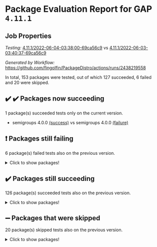 # Package Evaluation Report for GAP `4.11.1`

## Job Properties

*Testing:* [4.11.1/2022-06-04-03:38:00-69ca56c9](https://github.com/fingolfin/PackageDistro/blob/data/reports/4.11.1/2022-06-04-03:38:00-69ca56c9) vs [4.11.1/2022-06-03-03:40:37-69ca56c9](https://github.com/fingolfin/PackageDistro/blob/data/reports/4.11.1/2022-06-03-03:40:37-69ca56c9)

*Generated by Workflow:* https://github.com/fingolfin/PackageDistro/actions/runs/2438219558

In total, 153 packages were tested, out of which 127 succeeded, 6 failed and 20 were skipped.

## :heavy_check_mark: :heavy_check_mark: Packages now succeeding

1 package(s) succeeded tests only on the current version.
- semigroups 4.0.0 [(success)](https://github.com/fingolfin/PackageDistro/runs/6735567118?check_suite_focus=true) vs semigroups 4.0.0 [(failure)](https://github.com/fingolfin/PackageDistro/runs/6719691017?check_suite_focus=true)

## :exclamation: Packages still failing

6 package(s) failed tests also on the previous version.
<details><summary>Click to show packages!</summary>

- fining 1.4.1 [(failure)](https://github.com/fingolfin/PackageDistro/runs/6735564824?check_suite_focus=true)
- francy 1.2.4 [(failure)](https://github.com/fingolfin/PackageDistro/runs/6735564984?check_suite_focus=true)
- hap 1.39 [(failure)](https://github.com/fingolfin/PackageDistro/runs/6735565275?check_suite_focus=true)
- normalizinterface 1.3.2 [(failure)](https://github.com/fingolfin/PackageDistro/runs/6735566088?check_suite_focus=true)
- packagemanager 1.2 [(failure)](https://github.com/fingolfin/PackageDistro/runs/6735566313?check_suite_focus=true)
- recog 1.3.2 [(failure)](https://github.com/fingolfin/PackageDistro/runs/6735566932?check_suite_focus=true)
</details>

## :heavy_check_mark: Packages still succeeding

126 package(s) succeeded tests also on the previous version.
<details><summary>Click to show packages!</summary>

- ace 5.4 [(success)](https://github.com/fingolfin/PackageDistro/runs/6735563629?check_suite_focus=true)
- aclib 1.3.2 [(success)](https://github.com/fingolfin/PackageDistro/runs/6735563668?check_suite_focus=true)
- agt 0.2 [(success)](https://github.com/fingolfin/PackageDistro/runs/6735563698?check_suite_focus=true)
- alnuth 3.2.1 [(success)](https://github.com/fingolfin/PackageDistro/runs/6735563722?check_suite_focus=true)
- anupq 3.2.6 [(success)](https://github.com/fingolfin/PackageDistro/runs/6735563750?check_suite_focus=true)
- atlasrep 2.1.2 [(success)](https://github.com/fingolfin/PackageDistro/runs/6735563778?check_suite_focus=true)
- autodoc 2022.03.10 [(success)](https://github.com/fingolfin/PackageDistro/runs/6735563810?check_suite_focus=true)
- automata 1.15 [(success)](https://github.com/fingolfin/PackageDistro/runs/6735563835?check_suite_focus=true)
- automgrp 1.3.2 [(success)](https://github.com/fingolfin/PackageDistro/runs/6735563872?check_suite_focus=true)
- autpgrp 1.10.2 [(success)](https://github.com/fingolfin/PackageDistro/runs/6735563899?check_suite_focus=true)
- cap 2022.05-09 [(success)](https://github.com/fingolfin/PackageDistro/runs/6735563925?check_suite_focus=true)
- caratinterface 2.3.3 [(success)](https://github.com/fingolfin/PackageDistro/runs/6735563960?check_suite_focus=true)
- cddinterface 2020.06.24 [(success)](https://github.com/fingolfin/PackageDistro/runs/6735563984?check_suite_focus=true)
- circle 1.6.5 [(success)](https://github.com/fingolfin/PackageDistro/runs/6735564016?check_suite_focus=true)
- classicpres 1.22 [(success)](https://github.com/fingolfin/PackageDistro/runs/6735564040?check_suite_focus=true)
- cohomolo 1.6.10 [(success)](https://github.com/fingolfin/PackageDistro/runs/6735564069?check_suite_focus=true)
- congruence 1.2.4 [(success)](https://github.com/fingolfin/PackageDistro/runs/6735564100?check_suite_focus=true)
- corelg 1.56 [(success)](https://github.com/fingolfin/PackageDistro/runs/6735564131?check_suite_focus=true)
- crime 1.6 [(success)](https://github.com/fingolfin/PackageDistro/runs/6735564178?check_suite_focus=true)
- crisp 1.4.5 [(success)](https://github.com/fingolfin/PackageDistro/runs/6735564211?check_suite_focus=true)
- crypting 0.10 [(success)](https://github.com/fingolfin/PackageDistro/runs/6735564243?check_suite_focus=true)
- cryst 4.1.24 [(success)](https://github.com/fingolfin/PackageDistro/runs/6735564288?check_suite_focus=true)
- crystcat 1.1.9 [(success)](https://github.com/fingolfin/PackageDistro/runs/6735564325?check_suite_focus=true)
- ctbllib 1.3.4 [(success)](https://github.com/fingolfin/PackageDistro/runs/6735564368?check_suite_focus=true)
- cubefree 1.19 [(success)](https://github.com/fingolfin/PackageDistro/runs/6735564397?check_suite_focus=true)
- curlinterface 2.2.2 [(success)](https://github.com/fingolfin/PackageDistro/runs/6735564442?check_suite_focus=true)
- cvec 2.7.5 [(success)](https://github.com/fingolfin/PackageDistro/runs/6735564467?check_suite_focus=true)
- datastructures 0.2.7 [(success)](https://github.com/fingolfin/PackageDistro/runs/6735564499?check_suite_focus=true)
- deepthought 1.0.5 [(success)](https://github.com/fingolfin/PackageDistro/runs/6735564528?check_suite_focus=true)
- design 1.7 [(success)](https://github.com/fingolfin/PackageDistro/runs/6735564566?check_suite_focus=true)
- difsets 2.3.1 [(success)](https://github.com/fingolfin/PackageDistro/runs/6735564602?check_suite_focus=true)
- digraphs 1.5.3 [(success)](https://github.com/fingolfin/PackageDistro/runs/6735564632?check_suite_focus=true)
- edim 1.3.5 [(success)](https://github.com/fingolfin/PackageDistro/runs/6735564667?check_suite_focus=true)
- example 4.3.1 [(success)](https://github.com/fingolfin/PackageDistro/runs/6735564698?check_suite_focus=true)
- factint 1.6.3 [(success)](https://github.com/fingolfin/PackageDistro/runs/6735564735?check_suite_focus=true)
- ferret 1.0.7 [(success)](https://github.com/fingolfin/PackageDistro/runs/6735564765?check_suite_focus=true)
- fga 1.4.0 [(success)](https://github.com/fingolfin/PackageDistro/runs/6735564795?check_suite_focus=true)
- float 1.0.3 [(success)](https://github.com/fingolfin/PackageDistro/runs/6735564853?check_suite_focus=true)
- format 1.4.3 [(success)](https://github.com/fingolfin/PackageDistro/runs/6735564879?check_suite_focus=true)
- forms 1.2.7 [(success)](https://github.com/fingolfin/PackageDistro/runs/6735564907?check_suite_focus=true)
- fplsa 1.2.5 [(success)](https://github.com/fingolfin/PackageDistro/runs/6735564928?check_suite_focus=true)
- fr 2.4.8 [(success)](https://github.com/fingolfin/PackageDistro/runs/6735564952?check_suite_focus=true)
- fwtree 1.3 [(success)](https://github.com/fingolfin/PackageDistro/runs/6735565019?check_suite_focus=true)
- gbnp 1.0.5 [(success)](https://github.com/fingolfin/PackageDistro/runs/6735565044?check_suite_focus=true)
- generalizedmorphismsforcap 2022.05-01 [(success)](https://github.com/fingolfin/PackageDistro/runs/6735565061?check_suite_focus=true)
- genss 1.6.6 [(success)](https://github.com/fingolfin/PackageDistro/runs/6735565087?check_suite_focus=true)
- gradedringforhomalg 2022.03-01 [(success)](https://github.com/fingolfin/PackageDistro/runs/6735565134?check_suite_focus=true)
- grape 4.8.5 [(success)](https://github.com/fingolfin/PackageDistro/runs/6735565155?check_suite_focus=true)
- groupoids 1.69 [(success)](https://github.com/fingolfin/PackageDistro/runs/6735565177?check_suite_focus=true)
- grpconst 2.6.2 [(success)](https://github.com/fingolfin/PackageDistro/runs/6735565201?check_suite_focus=true)
- guarana 0.96.3 [(success)](https://github.com/fingolfin/PackageDistro/runs/6735565231?check_suite_focus=true)
- guava 3.16 [(success)](https://github.com/fingolfin/PackageDistro/runs/6735565249?check_suite_focus=true)
- hapcryst 0.1.14 [(success)](https://github.com/fingolfin/PackageDistro/runs/6735565293?check_suite_focus=true)
- hecke 1.5.3 [(success)](https://github.com/fingolfin/PackageDistro/runs/6735565323?check_suite_focus=true)
- help 3.5 [(success)](https://github.com/fingolfin/PackageDistro/runs/6735565348?check_suite_focus=true)
- idrel 2.43 [(success)](https://github.com/fingolfin/PackageDistro/runs/6735565371?check_suite_focus=true)
- images 1.3.1 [(success)](https://github.com/fingolfin/PackageDistro/runs/6735565397?check_suite_focus=true)
- intpic 0.2.4 [(success)](https://github.com/fingolfin/PackageDistro/runs/6735565418?check_suite_focus=true)
- io 4.7.2 [(success)](https://github.com/fingolfin/PackageDistro/runs/6735565435?check_suite_focus=true)
- irredsol 1.4.3 [(success)](https://github.com/fingolfin/PackageDistro/runs/6735565466?check_suite_focus=true)
- json 2.1.0 [(success)](https://github.com/fingolfin/PackageDistro/runs/6735565492?check_suite_focus=true)
- jupyterkernel 1.4.1 [(success)](https://github.com/fingolfin/PackageDistro/runs/6735565530?check_suite_focus=true)
- jupyterviz 1.5.1 [(success)](https://github.com/fingolfin/PackageDistro/runs/6735565546?check_suite_focus=true)
- kan 1.34 [(success)](https://github.com/fingolfin/PackageDistro/runs/6735565566?check_suite_focus=true)
- kbmag 1.5.9 [(success)](https://github.com/fingolfin/PackageDistro/runs/6735565585?check_suite_focus=true)
- laguna 3.9.5 [(success)](https://github.com/fingolfin/PackageDistro/runs/6735565607?check_suite_focus=true)
- liealgdb 2.2.1 [(success)](https://github.com/fingolfin/PackageDistro/runs/6735565632?check_suite_focus=true)
- liepring 2.6 [(success)](https://github.com/fingolfin/PackageDistro/runs/6735565664?check_suite_focus=true)
- liering 2.4.2 [(success)](https://github.com/fingolfin/PackageDistro/runs/6735565685?check_suite_focus=true)
- linearalgebraforcap 2022.05-04 [(success)](https://github.com/fingolfin/PackageDistro/runs/6735565721?check_suite_focus=true)
- loops 3.4.1 [(success)](https://github.com/fingolfin/PackageDistro/runs/6735565747?check_suite_focus=true)
- lpres 1.0.3 [(success)](https://github.com/fingolfin/PackageDistro/runs/6735565769?check_suite_focus=true)
- majoranaalgebras 1.4 [(success)](https://github.com/fingolfin/PackageDistro/runs/6735565798?check_suite_focus=true)
- mapclass 1.4.5 [(success)](https://github.com/fingolfin/PackageDistro/runs/6735565821?check_suite_focus=true)
- matgrp 0.64 [(success)](https://github.com/fingolfin/PackageDistro/runs/6735565846?check_suite_focus=true)
- modisom 2.5.2 [(success)](https://github.com/fingolfin/PackageDistro/runs/6735565878?check_suite_focus=true)
- modulepresentationsforcap 2022.05-03 [(success)](https://github.com/fingolfin/PackageDistro/runs/6735565911?check_suite_focus=true)
- monoidalcategories 2022.05-06 [(success)](https://github.com/fingolfin/PackageDistro/runs/6735565951?check_suite_focus=true)
- nconvex 2020.11-04 [(success)](https://github.com/fingolfin/PackageDistro/runs/6735565990?check_suite_focus=true)
- nilmat 1.4.1 [(success)](https://github.com/fingolfin/PackageDistro/runs/6735566025?check_suite_focus=true)
- nock 1.5 [(success)](https://github.com/fingolfin/PackageDistro/runs/6735566051?check_suite_focus=true)
- nq 2.5.8 [(success)](https://github.com/fingolfin/PackageDistro/runs/6735566131?check_suite_focus=true)
- numericalsgps 1.3.0 [(success)](https://github.com/fingolfin/PackageDistro/runs/6735566179?check_suite_focus=true)
- openmath 11.5.1 [(success)](https://github.com/fingolfin/PackageDistro/runs/6735566219?check_suite_focus=true)
- orb 4.8.4 [(success)](https://github.com/fingolfin/PackageDistro/runs/6735566264?check_suite_focus=true)
- patternclass 2.4.2 [(success)](https://github.com/fingolfin/PackageDistro/runs/6735566371?check_suite_focus=true)
- permut 2.0.4 [(success)](https://github.com/fingolfin/PackageDistro/runs/6735566407?check_suite_focus=true)
- polenta 1.3.10 [(success)](https://github.com/fingolfin/PackageDistro/runs/6735566442?check_suite_focus=true)
- polymaking 0.8.6 [(success)](https://github.com/fingolfin/PackageDistro/runs/6735566480?check_suite_focus=true)
- primgrp 3.4.2 [(success)](https://github.com/fingolfin/PackageDistro/runs/6735566513?check_suite_focus=true)
- profiling 2.5.0 [(success)](https://github.com/fingolfin/PackageDistro/runs/6735566597?check_suite_focus=true)
- qpa 1.33 [(success)](https://github.com/fingolfin/PackageDistro/runs/6735566655?check_suite_focus=true)
- quagroup 1.8.3 [(success)](https://github.com/fingolfin/PackageDistro/runs/6735566716?check_suite_focus=true)
- radiroot 2.9 [(success)](https://github.com/fingolfin/PackageDistro/runs/6735566806?check_suite_focus=true)
- rcwa 4.6.4 [(success)](https://github.com/fingolfin/PackageDistro/runs/6735566855?check_suite_focus=true)
- rds 1.8 [(success)](https://github.com/fingolfin/PackageDistro/runs/6735566894?check_suite_focus=true)
- repndecomp 1.2.1 [(success)](https://github.com/fingolfin/PackageDistro/runs/6735566983?check_suite_focus=true)
- repsn 3.1.0 [(success)](https://github.com/fingolfin/PackageDistro/runs/6735567013?check_suite_focus=true)
- resclasses 4.7.2 [(success)](https://github.com/fingolfin/PackageDistro/runs/6735567049?check_suite_focus=true)
- scscp 2.3.1 [(success)](https://github.com/fingolfin/PackageDistro/runs/6735567083?check_suite_focus=true)
- sglppow 2.2 [(success)](https://github.com/fingolfin/PackageDistro/runs/6735567150?check_suite_focus=true)
- sgpviz 0.999.5 [(success)](https://github.com/fingolfin/PackageDistro/runs/6735567191?check_suite_focus=true)
- simpcomp 2.1.14 [(success)](https://github.com/fingolfin/PackageDistro/runs/6735567222?check_suite_focus=true)
- singular 2020.12.18 [(success)](https://github.com/fingolfin/PackageDistro/runs/6735567253?check_suite_focus=true)
- sla 1.5.3 [(success)](https://github.com/fingolfin/PackageDistro/runs/6735567279?check_suite_focus=true)
- smallgrp 1.5 [(success)](https://github.com/fingolfin/PackageDistro/runs/6735567301?check_suite_focus=true)
- smallsemi 0.6.13 [(success)](https://github.com/fingolfin/PackageDistro/runs/6735567322?check_suite_focus=true)
- sonata 2.9.4 [(success)](https://github.com/fingolfin/PackageDistro/runs/6735567363?check_suite_focus=true)
- sophus 1.25 [(success)](https://github.com/fingolfin/PackageDistro/runs/6735567387?check_suite_focus=true)
- spinsym 1.5.2 [(success)](https://github.com/fingolfin/PackageDistro/runs/6735567422?check_suite_focus=true)
- symbcompcc 1.3.2 [(success)](https://github.com/fingolfin/PackageDistro/runs/6735567457?check_suite_focus=true)
- thelma 1.3 [(success)](https://github.com/fingolfin/PackageDistro/runs/6735567489?check_suite_focus=true)
- tomlib 1.2.9 [(success)](https://github.com/fingolfin/PackageDistro/runs/6735567522?check_suite_focus=true)
- toric 1.9.5 [(success)](https://github.com/fingolfin/PackageDistro/runs/6735567589?check_suite_focus=true)
- transgrp 3.6.2 [(success)](https://github.com/fingolfin/PackageDistro/runs/6735567643?check_suite_focus=true)
- ugaly 4.0.2 [(success)](https://github.com/fingolfin/PackageDistro/runs/6735567684?check_suite_focus=true)
- unipot 1.5 [(success)](https://github.com/fingolfin/PackageDistro/runs/6735567706?check_suite_focus=true)
- unitlib 4.1.0 [(success)](https://github.com/fingolfin/PackageDistro/runs/6735567734?check_suite_focus=true)
- utils 0.72 [(success)](https://github.com/fingolfin/PackageDistro/runs/6735567756?check_suite_focus=true)
- uuid 0.7 [(success)](https://github.com/fingolfin/PackageDistro/runs/6735567773?check_suite_focus=true)
- walrus 0.9991 [(success)](https://github.com/fingolfin/PackageDistro/runs/6735567792?check_suite_focus=true)
- wedderga 4.10.2 [(success)](https://github.com/fingolfin/PackageDistro/runs/6735567817?check_suite_focus=true)
- xmod 2.88 [(success)](https://github.com/fingolfin/PackageDistro/runs/6735567845?check_suite_focus=true)
- xmodalg 1.22 [(success)](https://github.com/fingolfin/PackageDistro/runs/6735567867?check_suite_focus=true)
- yangbaxter 0.10.0 [(success)](https://github.com/fingolfin/PackageDistro/runs/6735567896?check_suite_focus=true)
- zeromqinterface 0.13 [(success)](https://github.com/fingolfin/PackageDistro/runs/6735567933?check_suite_focus=true)
</details>

## :heavy_minus_sign: Packages that were skipped

20 package(s) skipped tests also on the previous version.
<details><summary>Click to show packages!</summary>

- 4ti2interface 2022.03-01 [(skipped)](https://github.com/fingolfin/PackageDistro/runs/6735519859?check_suite_focus=true)
- browse 1.8.14 [(skipped)](https://github.com/fingolfin/PackageDistro/runs/6735519859?check_suite_focus=true)
- examplesforhomalg 2022.03-01 [(skipped)](https://github.com/fingolfin/PackageDistro/runs/6735519859?check_suite_focus=true)
- gapdoc 1.6.5 [(skipped)](https://github.com/fingolfin/PackageDistro/runs/6735519859?check_suite_focus=true)
- gauss 2022.03-01 [(skipped)](https://github.com/fingolfin/PackageDistro/runs/6735519859?check_suite_focus=true)
- gaussforhomalg 2022.03-01 [(skipped)](https://github.com/fingolfin/PackageDistro/runs/6735519859?check_suite_focus=true)
- gradedmodules 2022.03-01 [(skipped)](https://github.com/fingolfin/PackageDistro/runs/6735519859?check_suite_focus=true)
- homalg 2022.03-01 [(skipped)](https://github.com/fingolfin/PackageDistro/runs/6735519859?check_suite_focus=true)
- homalgtocas 2022.03-01 [(skipped)](https://github.com/fingolfin/PackageDistro/runs/6735519859?check_suite_focus=true)
- io_forhomalg 2022.03-01 [(skipped)](https://github.com/fingolfin/PackageDistro/runs/6735519859?check_suite_focus=true)
- itc 1.5.1 [(skipped)](https://github.com/fingolfin/PackageDistro/runs/6735519859?check_suite_focus=true)
- localizeringforhomalg 2022.03-01 [(skipped)](https://github.com/fingolfin/PackageDistro/runs/6735519859?check_suite_focus=true)
- matricesforhomalg 2022.04-01 [(skipped)](https://github.com/fingolfin/PackageDistro/runs/6735519859?check_suite_focus=true)
- modules 2022.03-01 [(skipped)](https://github.com/fingolfin/PackageDistro/runs/6735519859?check_suite_focus=true)
- polycyclic 2.16 [(skipped)](https://github.com/fingolfin/PackageDistro/runs/6735519859?check_suite_focus=true)
- ringsforhomalg 2022.04-01 [(skipped)](https://github.com/fingolfin/PackageDistro/runs/6735519859?check_suite_focus=true)
- sco 2022.03-01 [(skipped)](https://github.com/fingolfin/PackageDistro/runs/6735519859?check_suite_focus=true)
- toolsforhomalg 2022.05-01 [(skipped)](https://github.com/fingolfin/PackageDistro/runs/6735519859?check_suite_focus=true)
- toricvarieties 2022.03.23 [(skipped)](https://github.com/fingolfin/PackageDistro/runs/6735519859?check_suite_focus=true)
- xgap 4.31 [(skipped)](https://github.com/fingolfin/PackageDistro/runs/6735519859?check_suite_focus=true)
</details>

